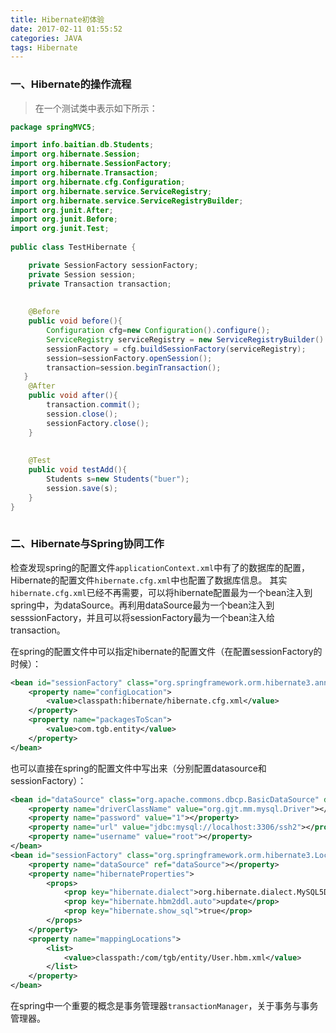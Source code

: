 ```yaml
---
title: Hibernate初体验
date: 2017-02-11 01:55:52
categories: JAVA
tags: Hibernate
---
```


### 一、Hibernate的操作流程

> 在一个测试类中表示如下所示：

<!--more-->
```java
package springMVC5;

import info.baitian.db.Students;    
import org.hibernate.Session;
import org.hibernate.SessionFactory;
import org.hibernate.Transaction;
import org.hibernate.cfg.Configuration;
import org.hibernate.service.ServiceRegistry;
import org.hibernate.service.ServiceRegistryBuilder;
import org.junit.After;
import org.junit.Before;
import org.junit.Test; 
 
public class TestHibernate {

    private SessionFactory sessionFactory;
    private Session session;
    private Transaction transaction;
    
    
    @Before
    public void before(){
        Configuration cfg=new Configuration().configure();
        ServiceRegistry serviceRegistry = new ServiceRegistryBuilder().applySettings(cfg.getProperties()).buildServiceRegistry();
        sessionFactory = cfg.buildSessionFactory(serviceRegistry);
        session=sessionFactory.openSession();
        transaction=session.beginTransaction();
   }
    @After
    public void after(){
	    transaction.commit();
	    session.close();
	    sessionFactory.close();
    }
	    
	    
    @Test
    public void testAdd(){
	    Students s=new Students("buer");
	    session.save(s);
    }
}
    
```

### 二、Hibernate与Spring协同工作

检查发现spring的配置文件`applicationContext.xml`中有了的数据库的配置，Hibernate的配置文件`hibernate.cfg.xml`中也配置了数据库信息。
其实`hibernate.cfg.xml`已经不再需要，可以将hibernate配置最为一个bean注入到spring中，为dataSource。再利用dataSource最为一个bean注入到sesssionFactory，并且可以将sessionFactory最为一个bean注入给transaction。

在spring的配置文件中可以指定hibernate的配置文件（在配置sessionFactory的时候）：
```xml
<bean id="sessionFactory" class="org.springframework.orm.hibernate3.annotation.AnnotationSessionFactoryBean">  
    <property name="configLocation">  
        <value>classpath:hibernate/hibernate.cfg.xml</value>  
    </property>  
    <property name="packagesToScan">  
        <value>com.tgb.entity</value>  
    </property>  
</bean>
```
也可以直接在spring的配置文件中写出来（分别配置datasource和sessionFactory）：
```xml
<bean id="dataSource" class="org.apache.commons.dbcp.BasicDataSource" destroy-method="close">  
    <property name="driverClassName" value="org.gjt.mm.mysql.Driver"></property>  
    <property name="password" value="1"></property>  
    <property name="url" value="jdbc:mysql://localhost:3306/ssh2"></property>  
    <property name="username" value="root"></property>  
</bean>  
<bean id="sessionFactory" class="org.springframework.orm.hibernate3.LocalSessionFactoryBean">  
	<property name="dataSource" ref="dataSource"></property>  
	<property name="hibernateProperties">  
		<props>  
			<prop key="hibernate.dialect">org.hibernate.dialect.MySQL5Dialect</prop>  
			<prop key="hibernate.hbm2ddl.auto">update</prop>  
			<prop key="hibernate.show_sql">true</prop>  
		</props>  
	</property>  
	<property name="mappingLocations">  
		<list>  
			<value>classpath:/com/tgb/entity/User.hbm.xml</value>             
		</list>  
	</property>  
</bean>   
```
在spring中一个重要的概念是事务管理器`transactionManager`，关于事务与事务管理器。